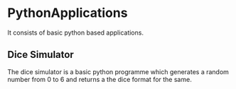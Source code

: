# PythonApplications
It consists of basic python based applications.

## Dice Simulator
The dice simulator is a basic python programme which generates a random number from 0 to 6 and returns a the dice format for the same.
